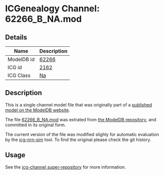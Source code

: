# ICGenealogy Channel: 62266\_B\_NA.mod

## Details

Name | Description
---- | -----------
ModelDB id | [62266](http://senselab.med.yale.edu/ModelDB/ShowModel.cshtml?model=62266)
ICG id | [2162](http://icg.neurotheory.ox.ac.uk/channels/2/2162)
ICG Class | [Na](http://icg.neurotheory.ox.ac.uk/channels/2)

## Description

This is a single channel model file that was originally part of a [published model on the ModelDB website](http://senselab.med.yale.edu/ModelDB/ShowModel.cshtml?model=62266).


The file [62266\_B\_NA.mod](62266_B_NA.mod) was extrated from [the ModelDB repository](http://senselab.med.yale.edu/ModelDB/ShowModel.cshtml?model=62266), and committed in its original form.

The current version of the file was modified slighly for automatic evaluation by the [icg-nrn-sim](https://github.com/icgenealogy/icg-nrn-sim) tool. To find the original please check the git history.


## Usage

See the [icg-channel super-repository](https://github.com/icgenealogy/icg-channels) for more information.